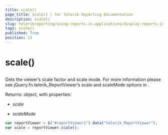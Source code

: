 ```yaml
---
title: scale()
page_title: scale() | for Telerik Reporting Documentation
description: scale()
slug: telerikreporting/using-reports-in-applications/display-reports-in-applications/web-application/html5-report-viewer/api-reference/reportviewer/methods/scale()
tags: scale()
published: True
position: 13
---
```


# scale()



## 

Gets the viewer’s scale factor and scale mode. For more information please see jQuery.fn.telerik_ReportViewer’s scale and scaleMode options in [](c578f366-93da-4dd1-8972-6efbc5a1790b#Options).

Returns: object, with properties:         

* *scale* 

* *scaleMode* 

	
````js
var reportViewer = $("#reportViewer1").data("telerik_ReportViewer");
var scale = reportViewer.scale();
````

